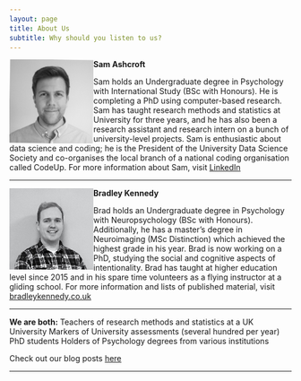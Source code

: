 ```yaml
---
layout: page
title: About Us
subtitle: Why should you listen to us?
---
```


<img src="img/Sam-face.jpeg" width="150" align="left" alt text="Sam Ashcroft"> 

**Sam Ashcroft**

Sam holds an Undergraduate degree in Psychology with International Study (BSc with Honours). He is completing a PhD using computer-based research. Sam has taught research methods and statistics at University for three years, and he has also been a research assistant and research intern on a bunch of university-level projects. Sam is enthusiastic about data science and coding; he is the President of the University Data Science Society and co-organises the local branch of a national coding organisation called CodeUp. For more information about Sam, visit [LinkedIn](https://www.linkedin.com/in/samashcroft/)

***

<img src="img/Brad-face.jpeg" width="150" align="left" alt text="Brad Kennedy"> 

**Bradley Kennedy**

Brad holds an Undergraduate degree in Psychology with Neuropsychology (BSc with Honours). Additionally, he has a master’s degree in Neuroimaging (MSc Distinction) which achieved the highest grade in his year. Brad is now working on a PhD, studying the social and cognitive aspects of intentionality. Brad has taught at higher education level since 2015 and in his spare time volunteers as a flying instructor at a gliding school. For more information and lists of published material, visit [bradleykennedy.co.uk](https://www.bradleykennedy.co.uk)

***

**We are both:**
Teachers of research methods and statistics at a UK University
Markers of University assessments (several hundred per year)
PhD students 
Holders of Psychology degrees from various institutions

Check out our blog posts [here](https://labreport.org/blog)

***
